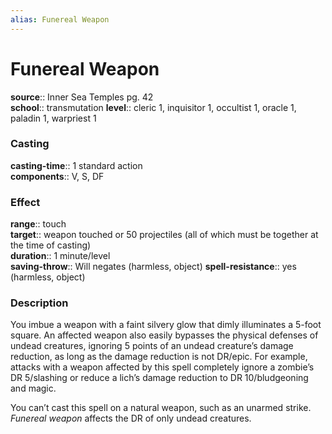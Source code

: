 ```yaml
---
alias: Funereal Weapon
---
```


# Funereal Weapon 

**source**:: Inner Sea Temples pg. 42  
**school**:: transmutation
**level**:: cleric 1, inquisitor 1, occultist 1, oracle 1, paladin 1, warpriest 1

### Casting 

**casting-time**:: 1 standard action  
**components**:: V, S, DF

### Effect 

**range**:: touch  
**target**:: weapon touched or 50 projectiles (all of which must be together at the time of casting)  
**duration**:: 1 minute/level  
**saving-throw**:: Will negates (harmless, object)
**spell-resistance**:: yes (harmless, object)

### Description 

You imbue a weapon with a faint silvery glow that dimly illuminates a 5-foot square. An affected weapon also easily bypasses the physical defenses of undead creatures, ignoring 5 points of an undead creature’s damage reduction, as long as the damage reduction is not DR/epic. For example, attacks with a weapon affected by this spell completely ignore a zombie’s DR 5/slashing or reduce a lich’s damage reduction to DR 10/bludgeoning and magic.  
  
You can’t cast this spell on a natural weapon, such as an unarmed strike. *Funereal weapon* affects the DR of only undead creatures.

